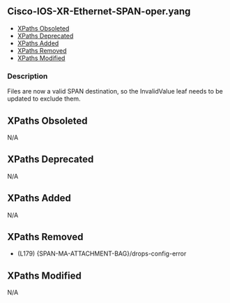 ## Cisco-IOS-XR-Ethernet-SPAN-oper.yang

- [XPaths Obsoleted](#xpaths-obsoleted)
- [XPaths Deprecated](#xpaths-deprecated)
- [XPaths Added](#xpaths-added)
- [XPaths Removed](#xpaths-removed)
- [XPaths Modified](#xpaths-modified)

### Description

Files are now a valid SPAN destination, so the InvalidValue leaf needs to be updated to exclude them.

## XPaths Obsoleted

N/A

## XPaths Deprecated

N/A

## XPaths Added

N/A

## XPaths Removed

- (L179)	{SPAN-MA-ATTACHMENT-BAG}/drops-config-error

## XPaths Modified

N/A


